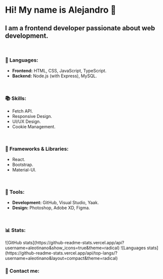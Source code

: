 # Hi! My name is Alejandro 👋
## I am a frontend developer passionate about web development.

<br>

### 🦄 Languages:  
- **Frontend:** HTML, CSS, JavaScript, TypeScript.  
- **Backend:** Node.js (with Express), MySQL.
  
<br>

### 📚 Skills:  
- Fetch API.  
- Responsive Design.  
- UI/UX Design.  
- Cookie Management.  

<br>

### 🚀 Frameworks & Libraries:  
- React.  
- Bootstrap.  
- Material-UI.  

<br>

### 💼 Tools:  
- **Development:** GitHub, Visual Studio, Yaak.  
- **Design:** Photoshop, Adobe XD, Figma.

<br>

### 📊 Stats:  

<div display="flex">
  ![GitHub stats](https://github-readme-stats.vercel.app/api?username=aleotinano&show_icons=true&theme=radical)
  ![Languages stats](https://github-readme-stats.vercel.app/api/top-langs/?username=aleotinano&layout=compact&theme=radical)
</div>



### 💌 Contact me:
